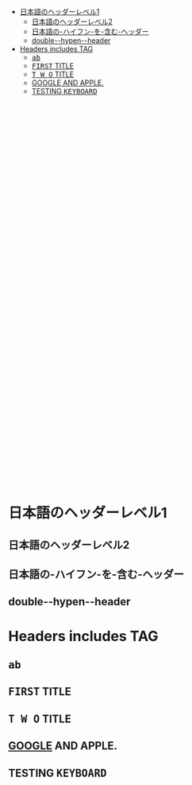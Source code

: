 <!-- TOC START min:1 max:3 link:true update:true -->
- [日本語のヘッダーレベル1](#日本語のヘッダーレベル1)
  - [日本語のヘッダーレベル2](#日本語のヘッダーレベル2)
  - [日本語の-ハイフン-を-含む-ヘッダー](#日本語の-ハイフン-を-含む-ヘッダー)
  - [double--hypen--header](#double--hypen--header)
- [Headers includes TAG](#headers-includes-tag)
  - [<kbd>a<kbd>b](#ab)
  - [<kbd>FIRST</kbd> TITLE](#first-title)
  - [<kbd>T W O</kbd> TITLE](#t-w-o-title)
  - [GOOGLE AND APPLE.](#google-and-apple)
  - [TESTING <kbd>KEYBOARD</kbd>](#testing-keyboard)

<!-- TOC END -->

<br>
<br>
<br>
<br>
<br>
<br>
<br>
<br>
<br>
<br>
<br>
<br>
<br>
<br>
<br>
<br>
<br>
<br>
<br>
<br>
<br>
<br>
<br>
<br>
<br>
<br>
<br>
<br>
<br>
<br>
<br>
<br>
<br>
<br>
<br>
<br>
<br>
<br>
<br>
<br>
<br>
<br>
<br>
<br>
<br>

# 日本語のヘッダーレベル1

## 日本語のヘッダーレベル2

## 日本語の-ハイフン-を-含む-ヘッダー

## double--hypen--header

# Headers includes TAG

## <kbd>a<kbd>b

## <kbd>FIRST</kbd> TITLE

## <kbd>T W O</kbd> TITLE

## <a href="https://google.com">GOOGLE</a> AND APPLE.

## TESTING <kbd>KEYBOARD</kbd>

<br>
<br>
<br>
<br>
<br>
<br>
<br>
<br>
<br>
<br>
<br>
<br>
<br>
<br>
<br>
<br>
<br>
<br>
<br>
<br>
<br>
<br>
<br>
<br>
<br>
<br>
<br>
<br>
<br>
<br>
<br>
<br>
<br>
<br>
<br>
<br>
<br>
<br>
<br>
<br>
<br>
<br>
<br>
<br>
<br>

